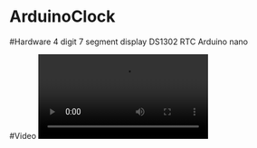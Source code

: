 # ArduinoClock

#Hardware
4 digit 7 segment display
DS1302 RTC
Arduino nano

#Video
<video src="./clock.mp4"></video>